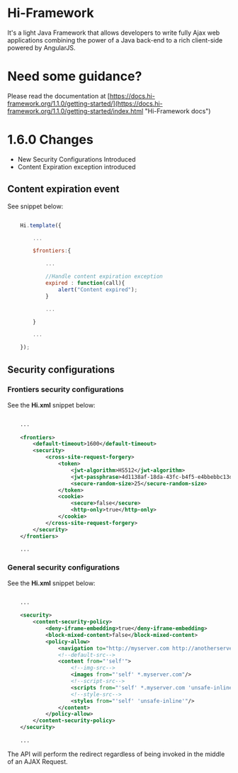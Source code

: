 # Hi-Framework
It's a light Java Framework that allows developers to write fully Ajax web applications combining the power of a Java back-end to a rich client-side powered by AngularJS.


# Need some guidance?
Please read the documentation at [https://docs.hi-framework.org/1.1.0/getting-started/](https://docs.hi-framework.org/1.1.0/getting-started/index.html "Hi-Framework docs")

# 1.6.0 Changes
* New Security Configurations Introduced
* Content Expiration exception introduced


## Content expiration event
See snippet below:

```javascript

	Hi.template({

		...

		$frontiers:{

        	...

        	//Handle content expiration exception
	        expired : function(call){
	            alert("Content expired");
	        }

	        ...

	    }

	    ...

	});


```


## Security configurations

### Frontiers security configurations
See the __Hi.xml__ snippet below:
```xml

    ...
    
    <frontiers>
        <default-timeout>1600</default-timeout>
        <security>
            <cross-site-request-forgery>
                <token>
                    <jwt-algorithm>HS512</jwt-algorithm>
                    <jwt-passphrase>4d1138af-18da-43fc-b4f5-e4bbebbc13d1</jwt-passphrase>
                    <secure-random-size>25</secure-random-size>
                </token>
                <cookie>
                    <secure>false</secure>
                    <http-only>true</http-only>
                </cookie>
            </cross-site-request-forgery>
        </security>
    </frontiers>
    
    ...

```

### General security configurations
See the __Hi.xml__ snippet below:
```xml

    ...
    
    <security>
        <content-security-policy>
            <deny-iframe-embedding>true</deny-iframe-embedding>
            <block-mixed-content>false</block-mixed-content>
            <policy-allow>
                <navigation to="http://myserver.com http://anotherserver.com *.facebook.com"/>
                <!--default-src-->
                <content from="'self'">
                    <!--img-src-->
                    <images from="'self' *.myserver.com"/>
                    <!--script-src-->
                    <scripts from="'self' *.myserver.com 'unsafe-inline' https://cdnjs.com"/>
                    <!--style-src-->
                    <styles from="'self' 'unsafe-inline'"/>
                </content>
            </policy-allow>
        </content-security-policy>
    </security>
    
    ...

```






The API will perform the redirect regardless of being invoked in the middle of an AJAX Request.